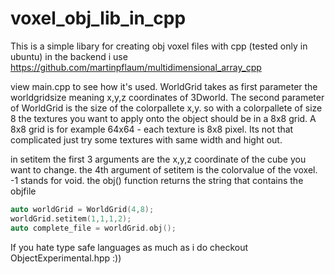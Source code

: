 # voxel_obj_lib_in_cpp
This is a simple libary for creating obj voxel files with cpp (tested only in ubuntu)
in the backend i use https://github.com/martinpflaum/multidimensional_array_cpp

view main.cpp to see how it's used. WorldGrid takes as first parameter the worldgridsize meaning x,y,z coordinates of 3Dworld.
The second parameter of WorldGrid is the size of the colorpallete x,y. so with a colorpallete of size 8 the textures you want to apply onto the object should be in a 8x8 grid. A 8x8 grid is for example 64x64 - each texture is 8x8 pixel. Its not that complicated just try some textures with same width and hight out.

in setitem the first 3 arguments are the x,y,z coordinate of the cube you want to change.
the 4th argument of setitem is the colorvalue of the voxel. -1 stands for void.
the obj() function returns the string that contains the objfile
 ```cpp
 auto worldGrid = WorldGrid(4,8);
 worldGrid.setitem(1,1,1,2);
 auto complete_file = worldGrid.obj();
 ```
If you hate type safe languages as much as i do checkout ObjectExperimental.hpp :))
